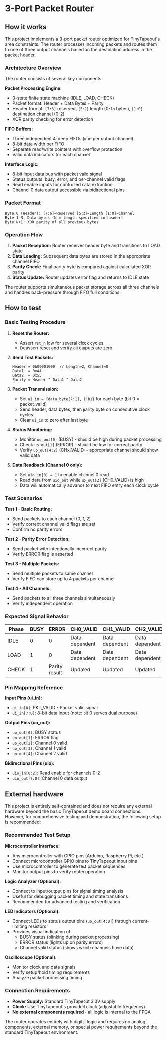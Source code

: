 # 3-Port Packet Router

## How it works

This project implements a 3-port packet router optimized for TinyTapeout's area constraints. The router processes incoming packets and routes them to one of three output channels based on the destination address in the packet header.

### Architecture Overview

The router consists of several key components:

**Packet Processing Engine:**
- 3-state finite state machine (IDLE, LOAD, CHECK)
- Packet format: Header + Data Bytes + Parity
- Header format: `[7:6]` reserved, `[5:2]` length (0-15 bytes), `[1:0]` destination channel (0-2)
- XOR parity checking for error detection

**FIFO Buffers:**
- Three independent 4-deep FIFOs (one per output channel)
- 8-bit data width per FIFO
- Separate read/write pointers with overflow protection
- Valid data indicators for each channel

**Interface Logic:**
- 8-bit input data bus with packet valid signal
- Status outputs: busy, error, and per-channel valid flags
- Read enable inputs for controlled data extraction
- Channel 0 data output accessible via bidirectional pins

### Packet Format

```
Byte 0 (Header): [7:6]=Reserved [5:2]=Length [1:0]=Channel
Byte 1-N: Data bytes (N = length specified in header)
Byte N+1: XOR parity of all previous bytes
```

### Operation Flow

1. **Packet Reception:** Router receives header byte and transitions to LOAD state
2. **Data Loading:** Subsequent data bytes are stored in the appropriate channel FIFO
3. **Parity Check:** Final parity byte is compared against calculated XOR parity
4. **Status Update:** Router updates error flag and returns to IDLE state

The router supports simultaneous packet storage across all three channels and handles back-pressure through FIFO full conditions.

## How to test

### Basic Testing Procedure

1. **Reset the Router:**
   - Assert `rst_n` low for several clock cycles
   - Deassert reset and verify all outputs are zero

2. **Send Test Packets:**
   ```
   Header = 0b00001000  // Length=2, Channel=0
   Data1  = 0xAA
   Data2  = 0x55
   Parity = Header ^ Data1 ^ Data2
   ```

3. **Packet Transmission:**
   - Set `ui_in = {data_byte[7:1], 1'b1}` for each byte (bit 0 = packet_valid)
   - Send header, data bytes, then parity byte on consecutive clock cycles
   - Clear `ui_in` to zero after last byte

4. **Status Monitoring:**
   - Monitor `uo_out[0]` (BUSY) - should be high during packet processing
   - Check `uo_out[1]` (ERROR) - should be low for correct parity
   - Verify `uo_out[4:2]` (CHx_VALID) - appropriate channel should show valid data

5. **Data Readback (Channel 0 only):**
   - Set `uio_in[0] = 1` to enable channel 0 read
   - Read data from `uio_out` while `uo_out[2]` (CH0_VALID) is high
   - Data will automatically advance to next FIFO entry each clock cycle

### Test Scenarios

**Test 1 - Basic Routing:**
- Send packets to each channel (0, 1, 2)
- Verify correct channel valid flags are set
- Confirm no parity errors

**Test 2 - Parity Error Detection:**
- Send packet with intentionally incorrect parity
- Verify ERROR flag is asserted

**Test 3 - Multiple Packets:**
- Send multiple packets to same channel
- Verify FIFO can store up to 4 packets per channel

**Test 4 - All Channels:**
- Send packets to all three channels simultaneously
- Verify independent operation

### Expected Signal Behavior

| Phase | BUSY | ERROR | CH0_VALID | CH1_VALID | CH2_VALID |
|-------|------|-------|-----------|-----------|-----------|
| IDLE  | 0    | 0     | Data dependent | Data dependent | Data dependent |
| LOAD  | 1    | 0     | Data dependent | Data dependent | Data dependent |
| CHECK | 1    | Parity result | Updated | Updated | Updated |

### Pin Mapping Reference

**Input Pins (ui_in):**
- `ui_in[0]`: PKT_VALID - Packet valid signal
- `ui_in[7:0]`: 8-bit data input (note: bit 0 serves dual purpose)

**Output Pins (uo_out):**
- `uo_out[0]`: BUSY status
- `uo_out[1]`: ERROR flag  
- `uo_out[2]`: Channel 0 valid
- `uo_out[3]`: Channel 1 valid
- `uo_out[4]`: Channel 2 valid

**Bidirectional Pins (uio):**
- `uio_in[0:2]`: Read enable for channels 0-2
- `uio_out[7:0]`: Channel 0 data output

## External hardware

This project is entirely self-contained and does not require any external hardware beyond the basic TinyTapeout demo board connections. However, for comprehensive testing and demonstration, the following setup is recommended:

### Recommended Test Setup

**Microcontroller Interface:**
- Any microcontroller with GPIO pins (Arduino, Raspberry Pi, etc.)
- Connect microcontroller GPIO pins to TinyTapeout input pins
- Use microcontroller to generate test packet sequences
- Monitor output pins to verify router operation

**Logic Analyzer (Optional):**
- Connect to input/output pins for signal timing analysis
- Useful for debugging packet timing and state transitions
- Recommended for advanced testing and verification

**LED Indicators (Optional):**
- Connect LEDs to status output pins (`uo_out[4:0]`) through current-limiting resistors
- Provides visual indication of:
  - BUSY status (blinking during packet processing)
  - ERROR status (lights up on parity errors) 
  - Channel valid status (shows which channels have data)

**Oscilloscope (Optional):**
- Monitor clock and data signals
- Verify setup/hold timing requirements
- Analyze packet processing timing

### Connection Requirements

- **Power Supply:** Standard TinyTapeout 3.3V supply
- **Clock:** Use TinyTapeout's provided clock (adjustable frequency)
- **No external components required** - all logic is internal to the FPGA

The router operates entirely with digital logic and requires no analog components, external memory, or special power requirements beyond the standard TinyTapeout environment.
